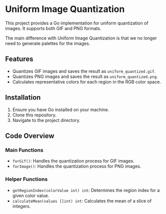 # Uniform Image Quantization

This project provides a Go implementation for uniform quantization of images. It supports both GIF and PNG formats.

The main difference with Uniform Image Quantization is that we no longer need to generate palettes for the images.

## Features

- Quantizes GIF images and saves the result as `uniform_quantized.gif`.
- Quantizes PNG images and saves the result as `uniform_quantized.png`.
- Calculates representative colors for each region in the RGB color space.

## Installation

1. Ensure you have Go installed on your machine.
2. Clone this repository.
3. Navigate to the project directory.

## Code Overview

### Main Functions

- `forGif()`: Handles the quantization process for GIF images.
- `forImage()`: Handles the quantization process for PNG images.

### Helper Functions

- `getRegionIndex(colorValue int) int`: Determines the region index for a given color value.
- `calculateMean(values []int) int`: Calculates the mean of a slice of integers.
